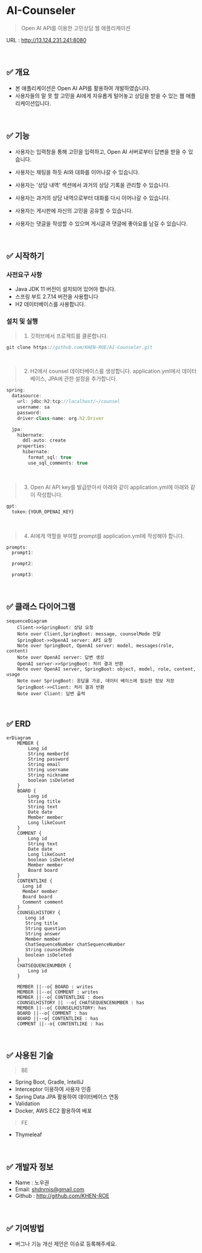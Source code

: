 # AI-Counseler
> Open AI API를 이용한 고민상담 웹 애플리케이션

URL : http://13.124.231.241:8080

<br />

## ✅ 개요
- 본 애플리케이션은 Open AI API를 활용하여 개발하였습니다.
- 사용자들의 말 못 할 고민을 AI에게 자유롭게 털어놓고 상담을 받을 수 있는 웹 애플리케이션입니다.

<br />

## ✅ 기능
- 사용자는 입력창을 통해 고민을 입력하고, Open AI 서버로부터 답변을 받을 수 있습니다.
- 사용자는 채팅을 하듯 AI와 대화를 이어나갈 수 있습니다.
- 사용자는 '상담 내역' 섹션에서 과거의 상담 기록을 관리할 수 있습니다.
- 사용자는 과거의 상담 내역으로부터 대화를 다시 이어나갈 수 있습니다.
- 사용자는 게시판에 자신의 고민을 공유할 수 있습니다.
- 사용자는 댓글을 작성할 수 있으며 게시글과 댓글에 좋아요를 남길 수 있습니다.

  <br />

## ✅ 시작하기
### 사전요구 사항
 - Java JDK 11 버전이 설치되어 있어야 합니다.
 - 스프링 부트 2.7.14 버전을 사용합니다
 - H2 데이터베이스를 사용합니다.

### 설치 및 실행
> 1. 깃허브에서 프로젝트를 클론합니다.
```javascript
git clone https://github.com/KHEN-ROE/AI-Counseler.git
```

<br />

> 2. H2에서 counsel 데이터베이스를 생성합니다. application.yml에서 데이터베이스, JPA에 관한 설정을 추가합니다.
```javascript
spring:
  datasource:
    url: jdbc:h2:tcp://localhost/~/counsel
    username: sa
    password:
    driver-class-name: org.h2.Driver

  jpa:
    hibernate:
      ddl-auto: create
    properties:
      hibernate:
        format_sql: true
        use_sql_comments: true
```

<br />

> 3. Open AI API key를 발급받아서 아래와 같이 application.yml에 아래와 같이 작성합니다.
```javascript
gpt:
  token:{YOUR_OPENAI_KEY}
```

<br />

> 4. AI에게 역할을 부여할 prompt를 application.yml에 작성해야 합니다.
```javascript
prompts:
  prompt1:

  prompt2:

  prompt3:
```

<br />

## ✅ 클래스 다이어그램
```mermaid
sequenceDiagram
    Client->>SpringBoot: 상담 요청
    Note over Client,SpringBoot: message, counselMode 전달
    SpringBoot->>OpenAI server: API 요청
    Note over SpringBoot, OpenAI server: model, messages(role, content)
    Note over OpenAI server: 답변 생성   
    OpenAI server->>SpringBoot: 처리 결과 반환
    Note over OpenAI server, SpringBoot: object, model, role, content, usage
    Note over SpringBoot: 응답을 가공, 데이터 베이스에 필요한 정보 저장
    SpringBoot->>Client: 처리 결과 반환
    Note over Client: 답변 출력
```

<br />

## ✅ ERD
```mermaid
erDiagram
    MEMBER {
        Long id
        String memberId
        String password
        String email
        String username
        String nickname
        boolean isDeleted
    }
    BOARD {
        Long id
        String title
        String text
        Date date
        Member member
        Long likeCount
    }
    COMMENT {
        Long id
        String text
        Date date
        Long likeCount
        boolean isDeleted
        Member member
        Board board
    }
    CONTENTLIKE {
      Long id
      Member member
      Board board
      Comment comment
    }
    COUNSELHISTORY {
       Long id
       String title
       String question
       String answer
       Member member
       ChatSequenceNumber chatSequenceNumber
       String counselMode
       boolean isDeleted
    }
    CHATSEQUENCENUMBER {
        Long id
    }
    
    MEMBER ||--o{ BOARD : writes
    MEMBER ||--o{ COMMENT : writes
    MEMBER ||--o{ CONTENTLIKE : does
    COUNSELHISTORY || --o{ CHATSEQUENCENUMBER : has
    MEMBER ||--o{ COUNSELHISTORY: has
    BOARD ||--o{ COMMENT : has
    BOARD ||--o{ CONTENTLIKE : has
    COMMENT ||--o{ CONTENTLIKE : has
```

<br />

## ✅ 사용된 기술

> BE
- Spring Boot, Gradle, IntelliJ
- Interceptor 이용하여 사용자 인증
- Spring Data JPA 활용하여 데이터베이스 연동
- Validation
- Docker, AWS EC2 활용하여 배포

> FE
- Thymeleaf

<br />

## ✅ 개발자 정보
 - Name : 노우권
 - Email: shdnrnjs@gmail.com
 - Github : http://github.com/KHEN-ROE

<br />
 
 ## ✅ 기여방법
  - 버그나 기능 개선 제안은 이슈로 등록해주세요.

